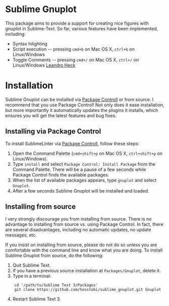 # Sublime Gnuplot

This package aims to provide a support for creating nice figures with gnuplot in Sublime-Text. So far, various features have been implemented, including:
* Syntax hilighting
* Script execution -- pressing `cmd+b` on Mac OS X, `ctrl+b` on Linux/Windows
* Toggle Comments -- pressing  `cmd+/` on Mac OS X, `ctrl+/` on Linux/Windows [Leandro Heck](https://github.com/leoheck)

# Installation

Sublime Gnuplot can be installed via [Package Controll](https://sublime.wbond.net/installation) or from source. I recommend that you use Package Control! Not only does it ease installation, but more importantly it automatically updates the plugins it installs, which ensures you will get the latest features and bug fixes.

## Installing via Package Control

To install SublimeLinter via [Package Controll](https://sublime.wbond.net/installation), follow these steps:

1. Open the Command Palette (`cmd+shift+p` on Mac OS X, `ctrl+shift+p` on Linux/Windows).
2. Type `install`  and select `Package Control: Install Package` from the Command Palette. There will be a pause of a few seconds while Package Control finds the available packages.
3. When the list of available packages appears, type `gnuplot` and select `Gnuplot`.
4. After a few seconds Sublime Gnuplot will be installed and loaded. 

## Installing from source

I very strongly discourage you from installing from source. There is no advantage to installing from source vs. using Package Control. In fact, there are several disadvantages, including no automatic updates, no update messages, etc.

If you insist on installing from source, please do not do so unless you are comfortable with the command line and know what you are doing. To install Sublime Gnuplot from source, do the following:

1. Quit Sublime Text.
2. If you have a previous source installation at `Packages/Gnuplot`, delete it.
3. Type in a terminal: 
```
	cd '/path/to/Sublime Text 3/Packages'
	git clone https://github.com/hesstobi/sublime_gnuplot.git Gnuplot
```
4. Restart Sublime Text 3.



